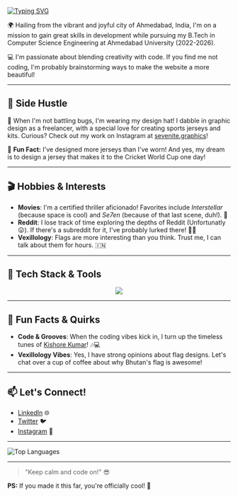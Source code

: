 [![Typing SVG](https://readme-typing-svg.herokuapp.com?font=poppins&weight=700&pause=600&width=435&lines=Hello!;I'm+Meet+Suthar;Aspiring+Frontend+Developer;Designer)](https://git.io/typing-svg)

🌍 Hailing from the vibrant and joyful city of Ahmedabad, India, I'm on a mission to gain great skills in development while pursuing my B.Tech in Computer Science Engineering at Ahmedabad University (2022-2026).

💻 I'm passionate about blending creativity with code. If you find me not coding, I'm probably brainstorming ways to make the website a more beautiful!

---

## 💼 Side Hustle

🎨 When I'm not battling bugs, I'm wearing my design hat! I dabble in graphic design as a freelancer, with a special love for creating sports jerseys and kits. Curious? Check out my work on Instagram at [sevenite.graphics](https://instagram.com/sevenite.graphics)! 

🏏 **Fun Fact:** I've designed more jerseys than I've worn! And yes, my dream is to design a jersey that makes it to the Cricket World Cup one day!

---

## 🎬 Hobbies & Interests

- **Movies**: I'm a certified thriller aficionado! Favorites include *Interstellar* (because space is cool) and *Se7en* (because of that last scene, duh!). 🍿
- **Reddit**: I lose track of time exploring the depths of Reddit (Unfortunatly 😛). If there's a subreddit for it, I've probably lurked there! 🕵️‍♂️
- **Vexillology**: Flags are more interesting than you think. Trust me, I can talk about them for hours. 🇮🇳

---

## 🔧 Tech Stack & Tools

<p align="center">
  <a href="https://skillicons.dev">
    <img src="https://skillicons.dev/icons?i=c,cpp,html,css,js,git,github,apple,react,tailwind,vite,figma,ps,ai" />
  </a>
</p>

---

## 🎯 Fun Facts & Quirks

- **Code & Grooves**: When the coding vibes kick in, I turn up the timeless tunes of [Kishore Kumar](https://open.spotify.com/artist/0GF4shudTAFv8ak9eWdd4Y)! 🎶💻
- **Vexillology Vibes**: Yes, I have strong opinions about flag designs. Let's chat over a cup of coffee about why Bhutan's flag is awesome!

---

## 📫 Let's Connect!

- [LinkedIn](https://www.linkedin.com/in/meetsuthar) 🌐
- [Twitter](https://twitter.com/meetsuthar) 🐦
- [Instagram](https://instagram.com/meetsuthar) 📸

---

![Top Languages](https://github-readme-stats.vercel.app/api/top-langs/?username=MeetSuthar&layout=compact&theme=radical)

---

> "Keep calm and code on!" 😎

**PS:** If you made it this far, you're officially cool! 🎉
